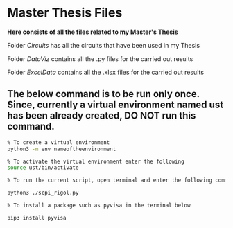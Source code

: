 # Master Thesis Files

**Here consists of all the files related to my Master's Thesis**

Folder _Circuits_ has all the circuits that have been used in my Thesis

Folder _DataViz_ contains all the .py files for the carried out results

Folder _ExcelData_ contains all the .xlsx files for the carried out results

## The below command is to be run only once. Since, currently a virtual environment named ust has been already created, DO NOT run this command.

```sh
% To create a virtual environment
python3 -m env nameoftheenvironment

% To activate the virtual environment enter the following
source ust/bin/activate

% To run the current script, open terminal and enter the following command

python3 ./scpi_rigol.py

% To install a package such as pyvisa in the terminal below

pip3 install pyvisa
```
